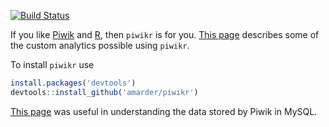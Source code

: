 [![Build Status](https://travis-ci.org/amarder/piwikr.svg?branch=master)](https://travis-ci.org/amarder/piwikr)

If you like [Piwik](http://piwik.org/) and [R](https://www.r-project.org/), then `piwikr` is for you. [This page](http://amarder.github.io/piwikr/) describes some of the custom analytics possible using `piwikr`.

To install `piwikr` use

``` r
install.packages('devtools')
devtools::install_github('amarder/piwikr')
```

[This page](https://developer.piwik.org/guides/persistence-and-the-mysql-backend) was useful in understanding the data stored by Piwik in MySQL.
